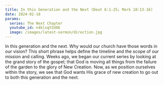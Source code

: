 ```yaml
---
title: In this Generation and the Next (Deut 6:1-25; Mark 10:13-16)
date: 2024-02-18
params:
  series: The Next Chapter
  youtube_id: n4klxqYZd6E
  image: /images/latest-sermon/direction.jpg
---
```

In this generation and the next. Why would our church have those words in our vision? This short phrase helps define the timeline and the scope of our mission and calling. Weeks ago, we began our current series by looking at the grand story of the gospel; that God is moving all things from the failure of the garden to the glory of New Creation. Now, as we position ourselves within the story, we see that God wants His grace of new creation to go out to both this generation and the next.
